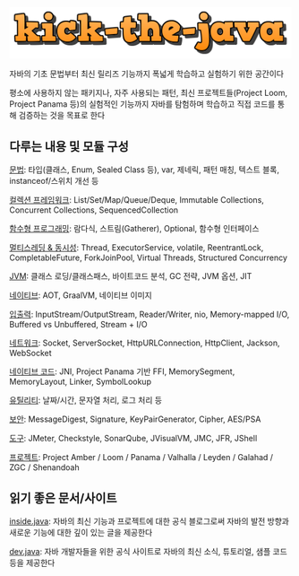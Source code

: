 ![docs](assets/kick-the-java-logo.png)

자바의 기초 문법부터 최신 릴리즈 기능까지 폭넓게 학습하고 실험하기 위한 공간이다

평소에 사용하지 않는 패키지나, 자주 사용되는 패턴, 최신 프로젝트들(Project Loom, Project Panama 등)의 실험적인 기능까지 자바를 탐험하며 학습하고 직접 코드를 통해 검증하는 것을 목표로 한다


## 다루는 내용 및 모듈 구성

[문법](./lang): 타입(클래스, Enum, Sealed Class 등), var, 제네릭, 패턴 매칭, 텍스트 블록, instanceof/스위치 개선 등

[컬렉션 프레임워크](./collections): List/Set/Map/Queue/Deque, Immutable Collections, Concurrent Collections, SequencedCollection

[함수형 프로그래밍](./functional): 람다식, 스트림(Gatherer), Optional, 함수형 인터페이스

[멀티스레딩 & 동시성](./thread): Thread, ExecutorService, volatile, ReentrantLock, CompletableFuture, ForkJoinPool, Virtual Threads, Structured Concurrency

[JVM](./jvm): 클래스 로딩/클래스패스, 바이트코드 분석, GC 전략, JVM 옵션, JIT

[네이티브](./native): AOT, GraalVM, 네이티브 이미지

[입출력](./io): InputStream/OutputStream, Reader/Writer, nio, Memory-mapped I/O, Buffered vs Unbuffered, Stream + I/O

[네트워크](./network): Socket, ServerSocket, HttpURLConnection, HttpClient, Jackson, WebSocket

[네이티브 코드](./foreign): JNI, Project Panama 기반 FFI, MemorySegment, MemoryLayout, Linker, SymbolLookup

[유틸리티](./utils): 날짜/시간, 문자열 처리, 로그 처리 등

[보안](./security): MessageDigest, Signature, KeyPairGenerator, Cipher, AES/PSA

[도구](./tools): JMeter, Checkstyle, SonarQube, JVisualVM, JMC, JFR, JShell 

[프로젝트](./experimental): Project Amber / Loom / Panama / Valhalla / Leyden / Galahad / ZGC / Shenandoah


## 읽기 좋은 문서/사이트

[inside.java](https://inside.java/tags): 자바의 최신 기능과 프로젝트에 대한 공식 블로그로써 자바의 발전 방향과 새로운 기능에 대한 깊이 있는 글을 제공한다

[dev.java](https://dev.java): 자바 개발자들을 위한 공식 사이트로 자바의 최신 소식, 튜토리얼, 샘플 코드 등을 제공한다

